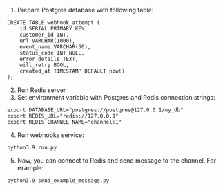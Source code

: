 1. Prepare Postgres database with following table:
```
CREATE TABLE webhook_attempt (
    id SERIAL PRIMARY KEY,
    customer_id INT,
    url VARCHAR(1000),
    event_name VARCHAR(50),
    status_code INT NULL,
    error_details TEXT,
    will_retry BOOL,
    created_at TIMESTAMP DEFAULT now()
);
```
2. Run Redis server
3. Set environment variable with Postgres and Redis connection strings:
```
export DATABASE_URL="postgres://postgres@127.0.0.1/my_db"
export REDIS_URL="redis://127.0.0.1"
export REDIS_CHANNEL_NAME="channel:1"
```
4. Run webhooks service:
```
python3.9 run.py
```
5. Now, you can connect to Redis and send message to the channel. For example:
```
python3.9 send_example_message.py
```
